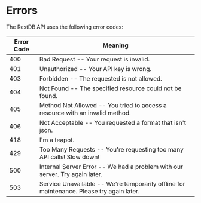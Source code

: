 # Errors

The RestDB API uses the following error codes:


Error Code | Meaning
---------- | -------
400 | Bad Request -- Your request is invalid.
401 | Unauthorized -- Your API key is wrong.
403 | Forbidden -- The requested is not allowed.
404 | Not Found -- The specified resource could not be found.
405 | Method Not Allowed -- You tried to access a resource with an invalid method.
406 | Not Acceptable -- You requested a format that isn't json.
418 | I'm a teapot.
429 | Too Many Requests -- You're requesting too many API calls! Slow down!
500 | Internal Server Error -- We had a problem with our server. Try again later.
503 | Service Unavailable -- We're temporarily offline for maintenance. Please try again later.
